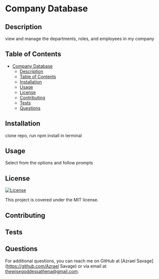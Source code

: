 # Company Database

## Description
view and manage the departments, roles, and employees in my company

## Table of Contents
- [Company Database](#company-database)
  - [Description](#description)
  - [Table of Contents](#table-of-contents)
  - [Installation](#installation)
  - [Usage](#usage)
  - [License](#license)
  - [Contributing](#contributing)
  - [Tests](#tests)
  - [Questions](#questions)

## Installation
clone repo, run npm install in terminal

## Usage
Select from the options and follow prompts

## License
[![License](https://img.shields.io/badge/License-MIT-yellow.svg)](https://opensource.org/licenses/MIT)

This project is covered under the MIT license.

## Contributing


## Tests


## Questions
For additional questions, you can reach me on GitHub at [Azrael Savage](https://github.com/Azrael Savage)
or via email at thewisegoddessathena@gmail.com.
